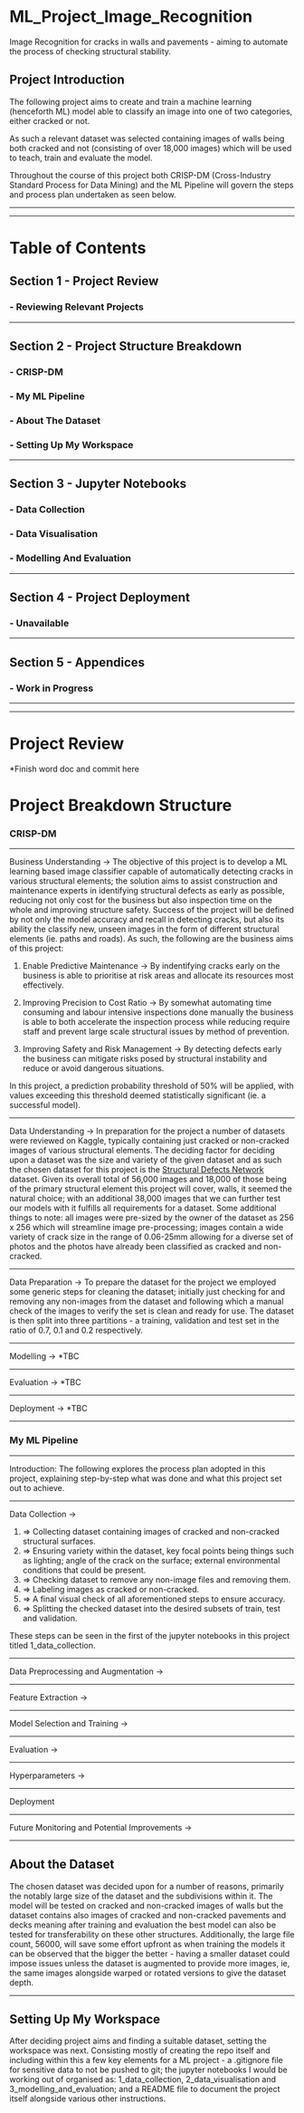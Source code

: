 # ML_Project_Image_Recognition
Image Recognition for cracks in walls and pavements - aiming to automate the process of checking structural stability.
## Project Introduction
The following project aims to create and train a machine learning (henceforth ML) model able to classify an image into one of two categories, either cracked or not. 

As such a relevant dataset was selected containing images of walls being both cracked and not (consisting of over 18,000 images) which will be used to teach, train and evaluate the model. 

Throughout the course of this project both CRISP-DM (Cross-Industry Standard Process for Data Mining) and the ML Pipeline will govern the steps and process plan undertaken as seen below.

<hr>
<hr>

# Table of Contents
## Section 1 - Project Review
### - Reviewing Relevant Projects
<hr>

## Section 2 - Project Structure Breakdown
### - CRISP-DM
### - My ML Pipeline
### - About The Dataset
### - Setting Up My Workspace
<hr>

## Section 3 - Jupyter Notebooks
### - Data Collection
### - Data Visualisation
### - Modelling And Evaluation
<hr>

## Section 4 - Project Deployment
### - Unavailable
<hr>

## Section 5 - Appendices
### - Work in Progress

<hr>
<hr>

# Project Review
*Finish word doc and commit here

# Project Breakdown Structure
### CRISP-DM 

<hr>

Business Understanding -> The objective of this project is to develop a ML learning based image classifier capable of automatically detecting cracks in various structural elements; the solution aims to assist construction and maintenance experts in identifying structural defects as early as possible, reducing not only cost for the business but also inspection time on the whole and improving structure safety. Success of the project will be defined by not only the model accuracy and recall in detecting cracks, but also its ability the classify new, unseen images in the form of different structural elements (ie. paths and roads). As such, the following are the business aims of this project: 
1. Enable Predictive Maintenance 
-> By indentifying cracks early on the business is able to prioritise at risk areas and allocate its resources most effectively.

2. Improving Precision to Cost Ratio
-> By somewhat automating time consuming and labour intensive inspections done manually the business is able to both accelerate the inspection process while reducing require staff and prevent large scale structural issues by method of prevention.

3. Improving Safety and Risk Management
-> By detecting defects early the business can mitigate risks posed by structural instability and reduce or avoid dangerous situations.

In this project, a prediction probability threshold of 50% will be applied, with values exceeding this threshold deemed statistically significant (ie. a successful model).

<hr>

Data Understanding -> In preparation for the project a number of datasets were reviewed on Kaggle, typically containing just cracked or non-cracked images of various structural elements. The deciding factor for deciding upon a dataset was the size and variety of the given dataset and as such the chosen dataset for this project is the [Structural Defects Network](https://www.kaggle.com/datasets/aniruddhsharma/structural-defects-network-concrete-crack-images?select=Pavements) dataset. Given its overall total of 56,000 images and 18,000 of those being of the primary structural element this project will cover, walls, it seemed the natural choice; with an additional 38,000 images that we can further test our models with it fulfills all requirements for a dataset. Some additional things to note: all images were pre-sized by the owner of the dataset as 256 x 256 which will streamline image pre-processing; images contain a wide variety of crack size in the range of 0.06-25mm allowing for a diverse set of photos and the photos have already been classified as cracked and non-cracked. 

<hr>

Data Preparation -> To prepare the dataset for the project we employed some generic steps for cleaning the dataset; initially just checking for and removing any non-images from the dataset and following which a manual check of the images to verify the set is clean and ready for use. The dataset is then split into three partitions - a training, validation and test set in the ratio of 0.7, 0.1 and 0.2 respectively. 

<hr>

Modelling -> *TBC

<hr>

Evaluation -> *TBC

<hr>

Deployment -> *TBC

<hr> 

### My ML Pipeline

<hr>

Introduction: The following explores the process plan adopted in this project, explaining step-by-step what was done and what this project set out to achieve.

<hr>

Data Collection -> 
1. => Collecting dataset containing images of cracked and non-cracked structural surfaces.
2. => Ensuring variety within the dataset, key focal points being things such as lighting; angle of the crack on the surface; external environmental conditions that could be present.
3. => Checking dataset to remove any non-image files and removing them. 
4. => Labeling images as cracked or non-cracked. 
5. => A final visual check of all aforementioned steps to ensure accuracy.
6. => Splitting the checked dataset into the desired subsets of train, test and validation. 

These steps can be seen in the first of the jupyter notebooks in this project titled 1_data_collection. 

<hr>

Data Preprocessing and Augmentation ->


<hr>

Feature Extraction ->


<hr>

Model Selection and Training ->


<hr>

Evaluation ->


<hr>

Hyperparameters ->


<hr>

Deployment


<hr>

Future Monitoring and Potential Improvements ->


<hr>

## About the Dataset
The chosen dataset was decided upon for a number of reasons, primarily the notably large size of the dataset and the subdivisions within it. The model will be tested on cracked and non-cracked images of walls but the dataset contains also images of cracked and non-cracked pavements and decks meaning after training and evaluation the best model can also be tested for transferability on these other structures. Additionally, the large file count, 56000, will save some effort upfront as when training the models it can be observed that the bigger the better - having a smaller dataset could impose issues unless the dataset is augmented to provide more images, ie, the same images alongside warped or rotated versions to give the dataset depth. 

<hr>

## Setting Up My Workspace
After deciding project aims and finding a suitable dataset, setting the workspace was next. Consisting mostly of creating the repo itself and including within this a few key elements for a ML project - a .gitignore file for sensitive data to not be pushed to git; the jupyter notebooks I would be working out of organised as: 1_data_collection, 2_data_visualisation and 3_modelling_and_evaluation; and a README file to document the project itself alongside various other instructions. 